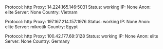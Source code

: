 Protocol: http
Proxy: 14.224.165.146:5031
Status: working
IP: None
Anon: elite
Server: None
Country: Vietnam

Protocol: http
Proxy: 197.167.214.157:1976
Status: working
IP: None
Anon: elite
Server: mikrotik
Country: Egypt

Protocol: http
Proxy: 100.42.177.68:3128
Status: working
IP: None
Anon: elite
Server: None
Country: Germany

